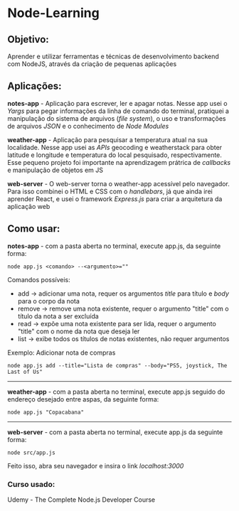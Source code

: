 # Node-Learning
## Objetivo: 
Aprender e utilizar ferramentas e técnicas de desenvolvimento backend com NodeJS, através da criação de pequenas aplicações
## Aplicações:
**notes-app** - Aplicação para escrever, ler e apagar notas. Nesse app usei o *Yargs* para pegar informações da linha de comando do terminal, pratiquei a manipulação do sistema de arquivos (*file system*), o uso e transformações de arquivos *JSON* e o conhecimento de *Node Modules*

**weather-app** - Aplicação para pesquisar a temperatura atual na sua localidade. Nesse app usei as *APIs* geocoding e weatherstack para obter latitude e longitude e temperatura do local pesquisado, respectivamente. Esse pequeno projeto foi importante na aprendizagem prátrica de *callbacks* e manipulação de objetos em JS

**web-server** - O web-server torna o weather-app acessível pelo navegador. Para isso combinei o HTML e CSS com o *handlebars*, já que ainda irei aprender React, e usei o framework *Express.js* para criar a arquitetura da aplicação web

## Como usar:
**notes-app** - com a pasta aberta no terminal, execute app.js, da seguinte forma:
```
node app.js <comando> --<argumento>=""
```
Comandos possíveis:
* add     -> adicionar uma nota, requer os argumentos *title* para título e *body* para o corpo da nota
* remove  -> remove uma nota existente, requer o argumento "title" com o título da nota a ser excluída
* read    -> expõe uma nota existente para ser lida, requer o argumento "title" com o nome da nota que deseja ler
* list    -> exibe todos os títulos de notas existentes, não requer argumentos

Exemplo:
Adicionar nota de compras
```
node app.js add --title="Lista de compras" --body="PS5, joystick, The Last of Us"
```
---
**weather-app** - com a pasta aberta no terminal, execute app.js seguido do endereço desejado entre aspas, da seguinte forma:
```
node app.js "Copacabana"
```
---
**web-server** - com a pasta aberta no terminal, execute app.js da seguinte forma:
```
node src/app.js
```
Feito isso, abra seu navegador e insira o link *localhost:3000*








### Curso usado:
Udemy - The Complete Node.js Developer Course
